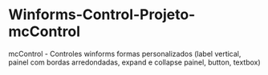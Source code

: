 # Winforms-Control-Projeto-mcControl
mcControl - Controles winforms formas personalizados (label vertical, painel com bordas arredondadas, expand e collapse painel, button, textbox)
